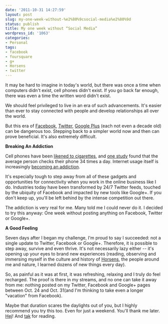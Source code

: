 ```yaml
---
date: '2011-10-31 14:27:59'
layout: post
slug: my-one-week-without-%e2%80%9csocial-media%e2%80%9d
status: publish
title: My one week without “Social Media”
wordpress_id: '1063'
categories:
- Personal
tags:
- facebook
- foursquare
- g+
- Horsens
- twitter
---
```


It may be hard to imagine in today's world, but there was once a time when computers didn't exist, cell phones didn't exist. If you go back far enough, there was even a time the written word didn't exist.

We should feel privileged to live in an era of such advancements. It's easier than ever to stay connected with people and develop relationships all over the world.

But this era of [Facebook](https://facebook.com/marius.voila), [Twitter](http://twitter.com/mariusvoila), [Google Plus](https://plus.google.com/u/0/114522783618340495104) (each not even a decade old) can be dangerous too. Stepping back to a simpler world now and then can prove beneficial. It's also extremely difficult.

**Breaking An Addiction**

Cell phones have been [likened to cigarettes](http://articles.moneycentral.msn.com/Investing/SuperModels/CellPhonesAreTheNewCigarettes.aspx), and [one study](http://www.cnn.com/2011/HEALTH/07/28/ep.smartphone.obsessed.cohen/index.html) found that the average person checks their phone 34 times a day. Internet usage itself is increasingly [becoming an addiction](http://techcrunch.com/2011/07/25/technology-is-the-new-smoking/).

It's especially tough to step away from all of these gadgets and opportunities for connectivity when you work in the online business like I do. Industries today have been transformed by 24/7 Twitter feeds, touched by the ubiquity of Facebook and impacted by new tools like Google+. If you don't keep up, you'll be left behind by the intense competition out there.

The addiction is very real for me. Many told me I could never do it. I decided to try this anyway: One week without posting anything on Facebook, Twitter or Google+.

**A Good Feeling**

Seven days after I began my challenge, I'm proud to say I succeeded: not a single update to Twitter, Facebook or Google+. Therefore, it is possible to step away, survive and even thrive. It's not necessarily lazy either -- it's opening up your eyes to brand new experiences (reading, observing and immersing myself in the culture and history of [Horsens](http://en.wikipedia.org/wiki/Horsens), the people around me and nature, I learned dozens of new things every day).

So, as painful as it was at first, it was refreshing, relaxing and I truly do feel recharged. The proof is there in my streams, and no one can take it away from me: nothing posted on my Twitter, Facebook and Google+ pages between Oct. 24 and Oct. 31(and I'm thinking to take even a longer "vacation" from Facebook).

Maybe that duration scares the daylights out of you, but I highly recommend you try this too. Even for just a weekend. You'll thank me later. [Hej](http://translate.google.ro/#da|en|Hej)! And [tak](http://translate.google.ro/#da|en|tak) for reading.
